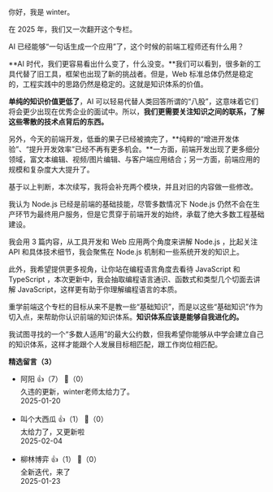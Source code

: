 你好，我是 winter。

在 2025 年，我们又一次翻开这个专栏。

AI 已经能够“一句话生成一个应用”了，这个时候的前端工程师还有什么用？

**AI 时代，我们更容易看出什么变了，什么没变。**我们可以看到，很多新的工具代替了旧工具，框架也出现了新的挑战者。但是，Web 标准总体仍然是稳定的，工程实践中的思路仍然是稳定的。这就是知识体系的价值。

**单纯的知识价值更低了**，AI 可以轻易代替人类回答所谓的“八股”，这意味着它们将会更少出现在优秀企业的面试中。所以，**我们更需要关注知识之间的联系，了解这些零散的技术点背后的东西。**

另外，今天的前端开发，低垂的果子已经被摘完了，**纯粹的“增进开发体验”、“提升开发效率”已经不再有更多机会。**一方面，前端开发出现了更多细分领域，富文本编辑、视频/图片编辑、与客户端应用结合；另一方面，前端应用的规模和复杂度大大提升了。

基于以上判断，本次续写，我将会补充两个模块，并且对旧的内容做一些修改。

我认为 Node.js 已经是前端的基础技能，尽管多数情况下 Node.js 仍然不会在生产环节为最终用户服务，但是它贯穿于前端开发的始终，承载了绝大多数工程基础建设。

我会用 3 篇内容，从工具开发和 Web 应用两个角度来讲解 Node.js ，比起关注 API 和具体技术细节，我会聚焦在 Node.js 机制和一些系统开发的知识上。

此外，我希望提供更多视角，让你站在编程语言角度去看待 JavaScript 和 TypeScript ，本次更新中，我会抽取编程语言通识、函数式和类型几个切面去讲解 JavaScript，这样更有助于你理解编程语言的本质。

重学前端这个专栏的目标从来不是教一些“基础知识”，而是以这些“基础知识”作为切入点，来帮助你认识前端的知识体系。**知识体系应该是能够自我进化的。**

我试图寻找的一个“多数人适用”的最大公约数，但我希望你能够从中学会建立自己的知识体系，这样才能跟个人发展目标相匹配，跟工作岗位相匹配。
<div><strong>精选留言（3）</strong></div><ul>
<li><span>阿阳</span> 👍（7） 💬（0）<div>久违的更新，winter老师太给力了。</div>2025-01-20</li><br/><li><span>叫个大西瓜</span> 👍（1） 💬（0）<div>太给力了，又更新啦</div>2025-02-04</li><br/><li><span>柳林博弈</span> 👍（1） 💬（0）<div>全新迭代，来了</div>2025-01-23</li><br/>
</ul>